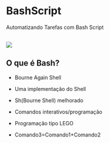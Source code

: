 # BashScript
Automatizando Tarefas com Bash Script

<br>
<img src="https://media.giphy.com/media/mRuekJ4j7sIeY/giphy.gif">

## O que é Bash?

* Bourne Again Shell

* Uma implementação do Shell

* Sh(Bourne Shell) melhorado

* Comandos interativos/programação

* Programação tipo LEGO

* Comando3=Comando1+Comando2

